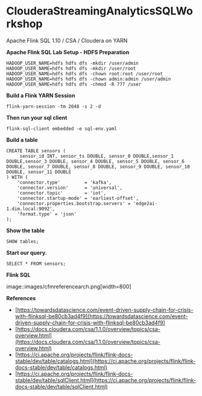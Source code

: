 # ClouderaStreamingAnalyticsSQLWorkshop

Apache Flink SQL 1.10 / CSA / Cloudera on YARN

**Apache Flink SQL Lab Setup - HDFS Preparation**

```
HADOOP_USER_NAME=hdfs hdfs dfs -mkdir /user/admin
HADOOP_USER_NAME=hdfs hdfs dfs -mkdir /user/root
HADOOP_USER_NAME=hdfs hdfs dfs -chown root:root /user/root
HADOOP_USER_NAME=hdfs hdfs dfs -chown admin:admin /user/admin
HADOOP_USER_NAME=hdfs hdfs dfs -chmod -R 777 /user
```

**Build a Flink YARN Session**

```
flink-yarn-session -tm 2048 -s 2 -d
```

**Then run your sql client**

```
flink-sql-client embedded -e sql-env.yaml
```

**Build a table**

```
CREATE TABLE sensors (
	 sensor_id INT, sensor_ts DOUBLE, sensor_0 DOUBLE,sensor_1 DOUBLE,sensor_3 DOUBLE, sensor_4 DOUBLE, sensor_5 DOUBLE, sensor_6 DOUBLE, sensor_7 DOUBLE, sensor_8 DOUBLE, sensor_9 DOUBLE, sensor_10 DOUBLE, sensor_11 DOUBLE
) WITH (
	'connector.type'    	 = 'kafka',
	'connector.version' 	 = 'universal',
	'connector.topic'   	 = 'iot',
	'connector.startup-mode' = 'earliest-offset',
	'connector.properties.bootstrap.servers' = 'edge2ai-1.dim.local:9092',
	'format.type' = 'json'
);

```

**Show the table**

```
SHOW tables;

```

**Start our query.**

```
SELECT * FROM sensors;
```

**Flink SQL**

image::images/cfmreferencearch.png\[width=800\]

**References**

*   [https://towardsdatascience.com/event-driven-supply-chain-for-crisis-with-flinksql-be80cb3ad4f9](https://towardsdatascience.com/event-driven-supply-chain-for-crisis-with-flinksql-be80cb3ad4f9)
*   [https://docs.cloudera.com/csa/1.1.0/overview/topics/csa-overview.html](https://docs.cloudera.com/csa/1.1.0/overview/topics/csa-overview.html)
*   [https://ci.apache.org/projects/flink/flink-docs-stable/dev/table/catalogs.html](https://ci.apache.org/projects/flink/flink-docs-stable/dev/table/catalogs.html)
*   [https://ci.apache.org/projects/flink/flink-docs-stable/dev/table/sqlClient.html](https://ci.apache.org/projects/flink/flink-docs-stable/dev/table/sqlClient.html)
